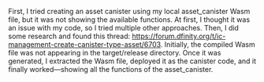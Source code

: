First, I tried creating an asset canister using my local asset_canister Wasm file, but it was not showing the available functions. At first, I thought it was an issue with my code, so I tried multiple other approaches. Then, I did some research and found this thread: https://forum.dfinity.org/t/ic-management-create-canister-type-asset/6703. Initially, the compiled Wasm file was not appearing in the target/release directory. Once it was generated, I extracted the Wasm file, deployed it as the canister code, and it finally worked—showing all the functions of the asset_canister.